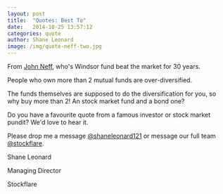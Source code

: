 ```yaml
---
layout: post
title:  "Quotes: Best To"
date:   2014-10-25 13:57:12
categories: quote
author: Shane Leonard
image: /img/quote-neff-two.jpg
---
```


From [John Neff](http://en.wikipedia.org/wiki/John_Neff), who's Windsor fund beat the market for 30 years.

People who own more than 2 mutual funds are over-diversified. 

The funds themselves are supposed to do the diversification for you, so why buy more than 2! An stock market fund and a bond one? 

Do you have a favourite quote from a famous investor or stock market pundit? We'd love to hear it.

Please drop me a message [@shaneleonard121](https://twitter.com/shaneleonard121) or message our full team [@stockflare](https://twitter.com/stockflare).

Shane Leonard

Managing Director

Stockflare